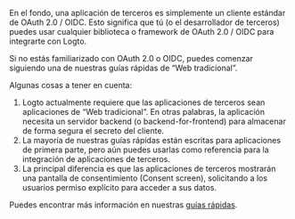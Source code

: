 En el fondo, una aplicación de terceros es simplemente un cliente estándar de OAuth 2.0 / OIDC. Esto significa que tú (o el desarrollador de terceros) puedes usar cualquier biblioteca o framework de OAuth 2.0 / OIDC para integrarte con Logto.

Si no estás familiarizado con OAuth 2.0 o OIDC, puedes comenzar siguiendo una de nuestras guías rápidas de “Web tradicional”.

Algunas cosas a tener en cuenta:

1. Logto actualmente requiere que las aplicaciones de terceros sean aplicaciones de “Web tradicional”. En otras palabras, la aplicación necesita un servidor backend (o backend-for-frontend) para almacenar de forma segura el secreto del cliente.
2. La mayoría de nuestras guías rápidas están escritas para aplicaciones de primera parte, pero aún puedes usarlas como referencia para la integración de aplicaciones de terceros.
3. La principal diferencia es que las aplicaciones de terceros mostrarán una pantalla de consentimiento (Consent screen), solicitando a los usuarios permiso explícito para acceder a sus datos.

Puedes encontrar más información en nuestras [guías rápidas](/quick-starts).

